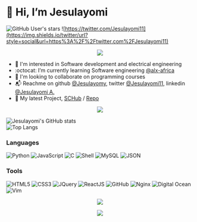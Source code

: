 # 👋 Hi, I’m Jesulayomi
![GitHub User's stars](https://img.shields.io/github/stars/Jesulayomy?style=social)	![https://twitter.com/Jesulayomi11](https://img.shields.io/twitter/url?style=social&url=https%3A%2F%2Ftwitter.com%2FJesulayomi11)  

<div align="center">

  <img src="https://user-images.githubusercontent.com/73097560/115834477-dbab4500-a447-11eb-908a-139a6edaec5c.gif">  

</div>

- :eyes: I'm interested in Software development and electrical engineering
- :octocat: I’m currently learning Software engineering [@alx-africa](https://www.alxafrica.com)
- :revolving_hearts: I'm looking to collaborate on programming courses
- :mailbox_with_mail: Reachme on github [@Jesulayomy](https://github.com/Jesulayomy), twitter [@Jesulayomi11](https://twitter.com/Jesulayomi11), linkedin [@Jesulayomi A.](https://www.linkedin.com/in/jesulayomi-aina-27389524a/)  
- :school: My latest Project, [SCHub](https://www.schub.me/explore) / [Repo](https://github.com/micloiser/SCHub)

<div align="center">
  
  <img src="https://user-images.githubusercontent.com/73097560/115834477-dbab4500-a447-11eb-908a-139a6edaec5c.gif">  

</div>

![Jesulayomi's GitHub stats](https://github-readme-stats.vercel.app/api?username=Jesulayomy&show_icons=true&theme=midnight-purple)  
![Top Langs](https://github-readme-stats.vercel.app/api/top-langs/?username=Jesulayomy&langs_count=8)  


### Languages

![Python](https://img.shields.io/badge/Python-3776AB?style=flat-square&logo=Python&logoColor=white)
![JavaScript](https://img.shields.io/badge/JavaScript-F7DF1E?style=flat-square&logo=JavaScript&logoColor=white)
![C](https://img.shields.io/badge/C-A8B9CC?style=flat-square&logo=C&logoColor=white)
![Shell](https://img.shields.io/badge/Shell-FFD500?style=flat-square&logo=Shell&logoColor=white)
![MySQL](https://img.shields.io/badge/MySQL-4479A1?style=flat-square&logo=MySQL&logoColor=white)
![JSON](https://img.shields.io/badge/JSON-000000?style=flat-square&logo=JSON&logoColor=white)


### Tools

![HTML5](https://img.shields.io/badge/HTML-E34F26?style=flat-square&logo=HTML5&logoColor=white)
![CSS3](https://img.shields.io/badge/CSS-1572B6?style=flat-square&logo=CSS3&logoColor=white)
![JQuery](https://img.shields.io/badge/JQuery-F7DF1E?style=flat-square&logo=jQuery&logoColor=white)
![ReactJS](https://img.shields.io/badge/ReactJS-4FC08D?style=flat-square&logo=React&logoColor=white)
![GitHub](https://img.shields.io/badge/GitHub-181717?style=flat-square&logo=GitHub&logoColor=white)
![Nginx](https://img.shields.io/badge/Nginx-181717?style=flat-square&logo=NGINX&logoColor=white)
![Digital Ocean](https://img.shields.io/badge/DigitalOcean-3776AB?style=flat-square&logo=DigitalOcean&logoColor=white)
![Vim](https://img.shields.io/badge/Vim-181717?style=flat-square&logo=Vim&logoColor=white)


<div align="center">
  
[![](https://visitcount.itsvg.in/api?id=Jesulayomy&label=Profile%20Views&color=1&pretty=false)](https://visitcount.itsvg.in)  

</div>

<div align="center">

  <img src="https://user-images.githubusercontent.com/73097560/115834477-dbab4500-a447-11eb-908a-139a6edaec5c.gif">  

</div>


<!---
Jesulayomy/Jesulayomy is a ✨ special ✨ repository because its `README.md` (this file) appears on your GitHub profile.
You can click the Preview link to take a look at your changes.
--->
